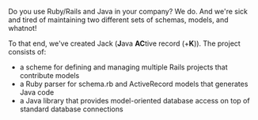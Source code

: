 Do you use Ruby/Rails and Java in your company? We do. And we're sick and tired of maintaining two different sets of schemas, models, and whatnot!

To that end, we've created Jack (**J**ava **AC**tive record (+**K**)). The project consists of:
 - a scheme for defining and managing multiple Rails projects that contribute models
 - a Ruby parser for schema.rb and ActiveRecord models that generates Java code
 - a Java library that provides model-oriented database access on top of standard database connections
